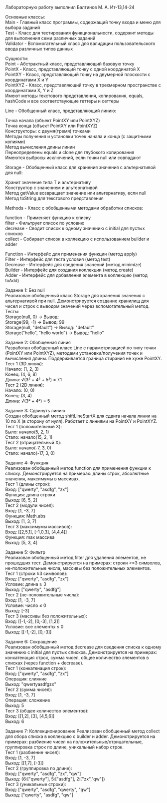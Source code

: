 Лабораторную работу выполнил Балтинов М. А. Ит-13,14-24

Основные классы:<br>Main - Главный класс программы, содержащий точку входа и меню для выбора заданий <br>Test - Класс для тестирования функциональности, содержит методы для выполнения семи различных заданий <br>Validator - Вспомогательный класс для валидации пользовательского ввода различных типов данных

Сущности: <br>Point - Абстрактный класс, представляющий базовую точку <br>PointX - Класс, представляющий точку с одной координатой X <br>PointXY - Класс, представляющий точку на двумерной плоскости с координатами X и Y <br>PointXYZ - Класс, представляющий точку в трехмерном пространстве с координатами X, Y и Z <br>Имеют методы текстового представления, копирования, equals, hashCode и все соответствующие геттеры и сеттеры

Line - Обобщенный класс, представляющий линию:<br>

Точка начала (объект PointXY или PointXYZ)<br>
Точка конца (объект PointXY или PointXYZ)<br>
Конструкторы: с двумя(тремя) точками<br>
Методы получения и установки точек начала и конца (с защитными копиями)<br>
Метод вычисления длины линии<br>
Переопределены equals и clone для глубокого копирования<br>
Имеются выбросы исключений, если точки null или совпадают

Storage - Обобщенный класс для хранения значения с альтернативой для null:<br>

Хранит значение типа T и альтернативу<br>
Конструктор с значением и альтернативой<br>
Метод getValue возвращает значение или альтернативу, если null<br>
Метод toString для текстового представления

Methods - Класс с обобщенными методами обработки списков:<br>

function - Применяет функцию к списку<br>
filter - Фильтрует список по условию<br>
decrease - Сводит список к одному значению с initial для пустых списков<br>
collect - Собирает список в коллекцию с использованием builder и adder<br>

Function - Интерфейс для применения функции (метод apply) <br>
Filter - Интерфейс для теста условия (метод test) <br>
Decrease - Интерфейс для сведения значений (метод minimize) <br>
Builder - Интерфейс для создания коллекции (метод create) <br>
Adder - Интерфейс для добавления элемента в коллекцию (метод toAdd)<br>

Задание 1: Без null<br>
Реализован обобщенный класс Storage для хранения значения с альтернативой при null. Демонстрируется создание хранилищ для чисел и строк с выводом значений через вспомогательный метод.<br>
Тесты:<br>
Storage(null, 0) → Вывод: <br>
Storage(99, -1) → Вывод: 99 <br>
Storage(null, "default") → Вывод: "default"<br>
Storage("hello", "hello world") → Вывод: "hello"<br>

Задание 2: Обобщенная линия <br>
Разработан обобщенный класс Line с параметризацией по типу точки (PointXY или PointXYZ), методами установки/получения точек и вычисления длины. Поддерживается граница стирания не хуже PointXY.<br>
Тест 1 (3D линия):<br>
Начало: (1, 2, 3)<br>
Конец: (4, 6, 8)<br>
Длина: √(3² + 4² + 5²) = 7.1<br>
Тест 2 (2D линия):<br>
Начало: (0, 0)<br>
Конец: (3, 4)<br>
Длина: √(3² + 4²) = 5<br>

Задание 3: Сдвинуть линию <br>
Создан обобщенный метод shiftLineStartX для сдвига начала линии на 10 по X (в сторону от нуля). Работает с линиями на PointXY и PointXYZ.<br>
Тест 1 (положительный X):<br>
Было: начало(5, 2, 1)<br>
Стало: начало(15, 2, 1)<br>
Тест 2 (отрицательный X):<br>
Было: начало(-7, 3, 0)<br>
Стало: начало(-17, 3, 0)

Задание 4: Функция <br>
Реализован обобщенный метод function для применения функции к списку. Демонстрируется на примерах: длины строк, абсолютные значения, максимумы в массивах.<br>
Тест 1 (длины строк):<br>
Вход: ["qwerty", "asdfg", "zx"]<br>
Функция: длина строки<br>
Выход: [6, 5, 2]<br>
Тест 2 (модули чисел):<br>
Вход: [1, -3, 7]<br>
Функция: Math.abs<br>
Выход: [1, 3, 7]<br>
Тест 3 (максимумы массивов):<br>
Вход: [[2,5,1], [-1,0,3], [4,4,4]]<br>
Функция: max массива<br>
Выход: [5, 3, 4]

Задание 5: Фильтр <br>
Реализован обобщенный метод filter для удаления элементов, не прошедших тест. Демонстрируется на примерах: строки >=3 символов, не-положительные числа, массивы без положительных элементов.<br>
Тест 1 (строки ≥3 символов):<br>
Вход: ["qwerty", "asdfg", "zx"]<br>
Условие: длина ≥ 3<br>
Выход: ["qwerty", "asdfg"]<br>
Тест 2 (не-положительные числа):<br>
Вход: [1, -3, 7]<br>
Условие: число ≤ 0<br>
Выход: [-3]<br>
Тест 3 (массивы без положительных):<br>
Вход: [[-1,-2], [0,-3], [1,2]]<br>
Условие: все элементы ≤ 0<br>
Выход: [[-1,-2], [0,-3]]

Задание 6: Сокращение <br>
Реализован обобщенный метод decrease для сведения списка к одному значению с initial для пустых списков. Демонстрируется на примерах: конкатенация строк, сумма чисел, общее количество элементов в списках (через function + decrease).<br>
Тест 1 (конкатенация строк):<br>
Вход: ["qwerty", "asdfg", "zx"]<br>
Операция: слияние<br>
Выход: "qwertyasdfgzx"<br>
Тест 2 (сумма чисел):<br>
Вход: [1, -3, 7]<br>
Операция: сложение<br>
Выход: 5<br>
Тест 3 (общее количество элементов):<br>
Вход: [[1,2], [3], [4,5,6]]<br>
Выход: 6

Задание 7: Коллекционирование
Реализован обобщенный метод collect для сбора списка в коллекцию с builder и adder. Демонстрируется на примерах: разбиение чисел на положительные/отрицательные, группировка строк по длине, уникальный набор строк.<br>
Тест 1 (разбиение чисел):<br>
Вход: [1, -3, 7]<br>
Выход: [[1,7], [-3]]<br>
Тест 2 (группировка по длине):<br>
Вход: ["qwerty", "asdfg", "zx", "qw"]<br>
Выход: {6:["qwerty"], 5:["asdfg"], 2:["zx","qw"]}<br>
Тест 3 (уникальные строки):<br>
Вход: ["qwerty", "asdfg", "qwerty", "qw"]<br>
Выход: ["qwerty", "asdfg", "qw"]
